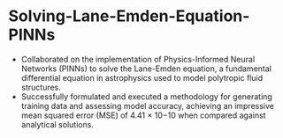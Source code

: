 # Solving-Lane-Emden-Equation-PINNs

- Collaborated on the implementation of Physics-Informed Neural Networks (PINNs) to solve the Lane-Emden equation, a fundamental differential equation in astrophysics used to model polytropic fluid structures.
- Successfully formulated and executed a methodology for generating training data and assessing model accuracy, achieving an impressive mean squared error (MSE) of 4.41 × 10−10 when compared against analytical solutions.
